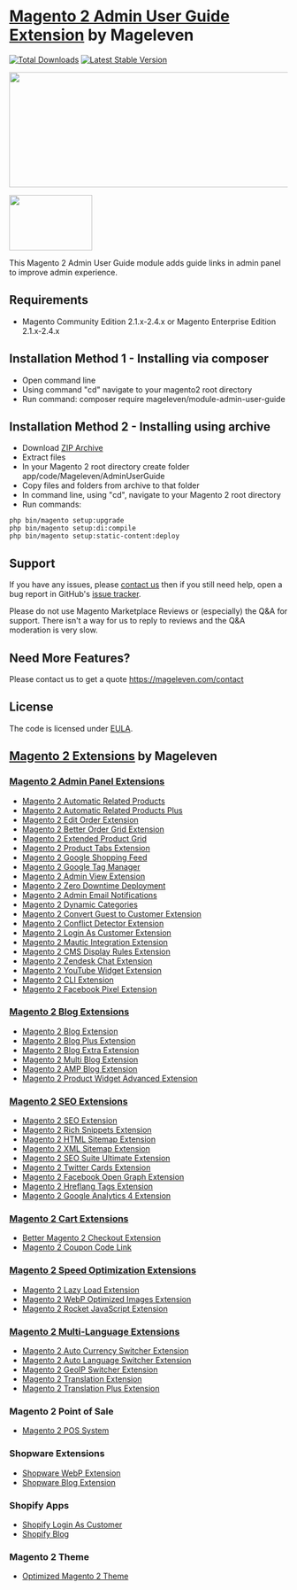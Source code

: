 # [Magento 2 Admin User Guide Extension](https://mageleven.com/) by Mageleven

[![Total Downloads](https://poser.pugx.org/mageleven/module-admin-user-guide/downloads)](https://packagist.org/packages/mageleven/module-admin-user-guide)
[![Latest Stable Version](https://poser.pugx.org/mageleven/module-admin-user-guide/v/stable)](https://packagist.org/packages/mageleven/module-admin-user-guide)

<a href="https://savelife.in.ua/en/donate-en/#donate-army-card-monthly"><img width="830" height="208" src="https://cm.mageleven.com/blog/support-ukraine.png"></a>

<img width="150" height="100" src="https://mageleven.com/media/wysiwyg/made_in_ukraine.jpg">

This Magento 2 Admin User Guide module adds guide links in admin panel to improve admin experience.

## Requirements
  * Magento Community Edition 2.1.x-2.4.x or Magento Enterprise Edition 2.1.x-2.4.x

## Installation Method 1 - Installing via composer
  * Open command line
  * Using command "cd" navigate to your magento2 root directory
  * Run command: composer require mageleven/module-admin-user-guide

  

## Installation Method 2 - Installing using archive
  * Download [ZIP Archive](https://github.com/mageleven/module-admin-user-guide/archive/refs/heads/main.zip)
  * Extract files
  * In your Magento 2 root directory create folder app/code/Mageleven/AdminUserGuide
  * Copy files and folders from archive to that folder
  * In command line, using "cd", navigate to your Magento 2 root directory
  * Run commands:
```
php bin/magento setup:upgrade
php bin/magento setup:di:compile
php bin/magento setup:static-content:deploy
```

## Support
If you have any issues, please [contact us](mailto:support@mageleven.com)
then if you still need help, open a bug report in GitHub's
[issue tracker](https://github.com/mageleven/module-admin-user-guide/issues).

Please do not use Magento Marketplace Reviews or (especially) the Q&A for support.
There isn't a way for us to reply to reviews and the Q&A moderation is very slow.

## Need More Features?
Please contact us to get a quote
https://mageleven.com/contact

## License
The code is licensed under [EULA](https://mageleven.com/end-user-license-agreement).

## [Magento 2 Extensions](https://mageleven.com/magento-2-extensions) by Mageleven
### [Magento 2 Admin Panel Extensions](https://mageleven.com/magento-2-extensions/admin-extensions)
  * [Magento 2 Automatic Related Products](https://mageleven.com/magento-2-automatic-related-products)
  * [Magento 2 Automatic Related Products Plus](https://mageleven.com/magento-2-automatic-related-products/pricing)
  * [Magento 2 Edit Order Extension](https://mageleven.com/magento-2-edit-order-extension)
  * [Magento 2 Better Order Grid Extension](https://mageleven.com/magento-2-better-order-grid-extension)
  * [Magento 2 Extended Product Grid](https://mageleven.com/magento-2-product-grid-inline-editor)
  * [Magento 2 Product Tabs Extension](https://mageleven.com/magento-2/extensions/product-tabs)
  * [Magento 2 Google Shopping Feed](https://mageleven.com/magento-2-google-shopping-feed-extension)
  * [Magento 2 Google Tag Manager](https://mageleven.com/magento-2-google-tag-manager)
  * [Magento 2 Admin View Extension](https://mageleven.com/magento-2-admin-view-extension)
  * [Magento 2 Zero Downtime Deployment](https://mageleven.com/blog/magento-2-zero-downtime-deployment)
  * [Magento 2 Admin Email Notifications](https://mageleven.com/magento-2-admin-email-notifications)
  * [Magento 2 Dynamic Categories](https://mageleven.com/magento-2-dynamic-categories)
  * [Magento 2 Convert Guest to Customer Extension](https://mageleven.com/magento2-convert-guest-to-customer)
  * [Magento 2 Conflict Detector Extension](https://mageleven.com/magento2-conflict-detector)
  * [Magento 2 Login As Customer Extension](https://mageleven.com/login-as-customer-magento-2-extension)
  * [Magento 2 Mautic Integration Extension](https://mageleven.com/magento-2-mautic-extension)
  * [Magento 2 CMS Display Rules Extension](https://mageleven.com/magento-2-cms-display-rules-extension)
  * [Magento 2 Zendesk Chat Extension](https://mageleven.com/magento-2-zendesk-chat-extension)
  * [Magento 2 YouTube Widget Extension](https://mageleven.com/magento2-youtube-extension)
  * [Magento 2 CLI Extension](https://mageleven.com/magento2-cli-extension)
  * [Magento 2 Facebook Pixel Extension](https://mageleven.com/magento-2-facebook-pixel-extension)

### [Magento 2 Blog Extensions](https://mageleven.com/magento-2-extensions/blog-extensions)

  * [Magento 2 Blog Extension](https://mageleven.com/magento2-blog-extension)
  * [Magento 2 Blog Plus Extension](https://mageleven.com/magento2-blog-extension/pricing)
  * [Magento 2 Blog Extra Extension](https://mageleven.com/magento2-blog-extension/pricing)
  * [Magento 2 Multi Blog Extension](https://mageleven.com/magento-2-multi-blog-extension)
  * [Magento 2 AMP Blog Extension](https://mageleven.com/magento-2-amp-blog-extension)
  * [Magento 2 Product Widget Advanced Extension](https://mageleven.com/magento-2-product-widget)


### [Magento 2 SEO Extensions](https://mageleven.com/magento-2-extensions/magento-2-seo-extensions)

  * [Magento 2 SEO Extension](https://mageleven.com/magento-2-seo-extension)
  * [Magento 2 Rich Snippets Extension](https://mageleven.com/magento-2-rich-snippets)
  * [Magento 2 HTML Sitemap Extension](https://mageleven.com/magento-2-html-sitemap-extension)
  * [Magento 2 XML Sitemap Extension](https://mageleven.com/magento-2-xml-sitemap-extension)
  * [Magento 2 SEO Suite Ultimate Extension](https://mageleven.com/magento-2-seo-suite-ultimate-extension)
  * [Magento 2 Twitter Cards Extension](https://mageleven.com/magento-2-twitter-cards-extension)
  * [Magento 2 Facebook Open Graph Extension](https://mageleven.com/magento-2-open-graph-extension-og-tags)
  * [Magento 2 Hreflang Tags Extension](https://mageleven.com/magento2-alternate-hreflang-extension)
  * [Magento 2 Google Analytics 4 Extension](https://mageleven.com/magento-2-google-analytics-4)
  
### [Magento 2 Cart Extensions](https://mageleven.com/magento-2-extensions/cart-extensions)

  * [Better Magento 2 Checkout Extension](https://mageleven.com/better-magento-2-checkout-extension)
  * [Magento 2 Coupon Code Link](https://mageleven.com/magento-2-coupon-code-link)

### [Magento 2 Speed Optimization Extensions](https://mageleven.com/magento-2-extensions/speed-optimization-extensions)

  * [Magento 2 Lazy Load Extension](https://mageleven.com/magento-2-image-lazy-load-extension)
  * [Magento 2 WebP Optimized Images Extension](https://mageleven.com/magento-2-webp-optimized-images)
  * [Magento 2 Rocket JavaScript Extension](https://mageleven.com/rocket-javascript-deferred-javascript)

### [Magento 2 Multi-Language Extensions](https://mageleven.com/magento-2-extensions/multi-language-extensions)

  * [Magento 2 Auto Currency Switcher Extension](https://mageleven.com/magento-2-currency-switcher-auto-currency-by-country)
  * [Magento 2 Auto Language Switcher Extension](https://mageleven.com/magento-2-auto-language-switcher)
  * [Magento 2 GeoIP Switcher Extension](https://mageleven.com/magento-2-geoip-switcher-extension)
  * [Magento 2 Translation Extension](https://mageleven.com/magento-2-translation-extension)
  * [Magento 2 Translation Plus Extension](https://mageleven.com/magento-2-translation-extension/pricing)

  ### Magento 2 Point of Sale
  * [Magento 2 POS System](https://mageleven.com/magento-pos-system)
  
  ### Shopware Extensions
  * [Shopware WebP Extension](https://mageleven.com/shopware/extensions/webp)
  * [Shopware Blog Extension](https://mageleven.com/shopware/extensions/blog)
   
  ### Shopify Apps
  * [Shopify Login As Customer](https://apps.shopify.com/login-as-customer)
  * [Shopify Blog](https://apps.shopify.com/mageleven-blog)
  
  ### Magento 2 Theme
  * [Optimized Magento 2 Theme](https://mageleven.com/optimized-magento-2-theme)
